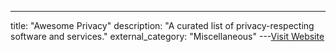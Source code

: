 ---
title: "Awesome Privacy"
description: "A curated list of privacy-respecting software and services."
external_category: "Miscellaneous"
---[Visit Website](https://github.com/lissy93/awesome-privacy)

